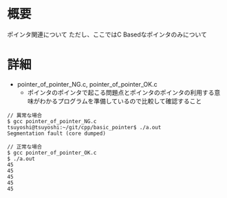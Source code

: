 # 概要
ポインタ関連について
ただし、ここではC Basedなポインタのみについて

# 詳細

- pointer_of_pointer_NG.c, pointer_of_pointer_OK.c
  - ポインタのポインタで起こる問題点とポインタのポインタの利用する意味がわかるプログラムを準備しているので比較して確認すること
```
// 異常な場合
$ gcc pointer_of_pointer_NG.c 
tsuyoshi@tsuyoshi:~/git/cpp/basic_pointer$ ./a.out 
Segmentation fault (core dumped)

// 正常な場合
$ gcc pointer_of_pointer_OK.c 
$ ./a.out 
45
45
45
45
45
```
